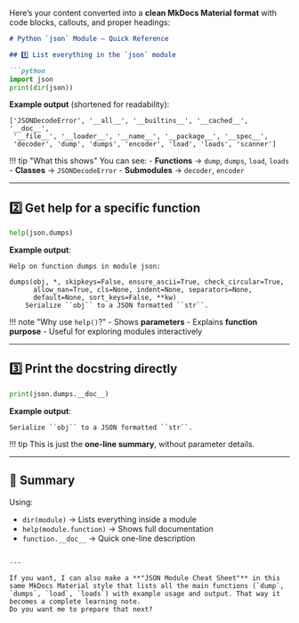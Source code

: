 Here’s your content converted into a **clean MkDocs Material format** with code blocks, callouts, and proper headings:

````markdown
# Python `json` Module – Quick Reference

## 1️⃣ List everything in the `json` module

```python
import json
print(dir(json))
````

**Example output** (shortened for readability):

```
['JSONDecodeError', '__all__', '__builtins__', '__cached__', '__doc__',
 '__file__', '__loader__', '__name__', '__package__', '__spec__',
 'decoder', 'dump', 'dumps', 'encoder', 'load', 'loads', 'scanner']
```

!!! tip "What this shows"
You can see:
\- **Functions** → `dump`, `dumps`, `load`, `loads`
\- **Classes** → `JSONDecodeError`
\- **Submodules** → `decoder`, `encoder`

---

## 2️⃣ Get help for a specific function

```python
help(json.dumps)
```

**Example output**:

```
Help on function dumps in module json:

dumps(obj, *, skipkeys=False, ensure_ascii=True, check_circular=True,
      allow_nan=True, cls=None, indent=None, separators=None,
      default=None, sort_keys=False, **kw)
    Serialize ``obj`` to a JSON formatted ``str``.
```

!!! note "Why use `help()`?"
\- Shows **parameters**
\- Explains **function purpose**
\- Useful for exploring modules interactively

---

## 3️⃣ Print the docstring directly

```python
print(json.dumps.__doc__)
```

**Example output**:

```
Serialize ``obj`` to a JSON formatted ``str``.
```

!!! tip
This is just the **one-line summary**, without parameter details.

---

## 📌 Summary

Using:

* `dir(module)` → Lists everything inside a module
* `help(module.function)` → Shows full documentation
* `function.__doc__` → Quick one-line description

```

---

If you want, I can also make a **"JSON Module Cheat Sheet"** in this same MkDocs Material style that lists all the main functions (`dump`, `dumps`, `load`, `loads`) with example usage and output. That way it becomes a complete learning note.  
Do you want me to prepare that next?
```
